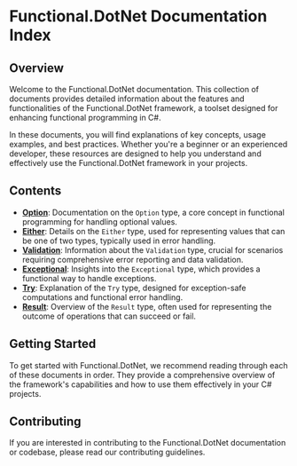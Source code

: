 # Functional.DotNet Documentation Index

## Overview
Welcome to the Functional.DotNet documentation. This collection of documents provides detailed information about the features and functionalities of the Functional.DotNet framework, a toolset designed for enhancing functional programming in C#.

In these documents, you will find explanations of key concepts, usage examples, and best practices. Whether you're a beginner or an experienced developer, these resources are designed to help you understand and effectively use the Functional.DotNet framework in your projects.

## Contents

- **[Option](/doc/OPTION.MD)**: Documentation on the `Option` type, a core concept in functional programming for handling optional values.
- **[Either](/doc/EITHER.MD)**: Details on the `Either` type, used for representing values that can be one of two types, typically used in error handling.
- **[Validation](/doc/VALIDATION.MD)**: Information about the `Validation` type, crucial for scenarios requiring comprehensive error reporting and data validation.
- **[Exceptional](/doc/EXCEPTIONAL.MD)**: Insights into the `Exceptional` type, which provides a functional way to handle exceptions.
- **[Try](/doc/TRY.MD)**: Explanation of the `Try` type, designed for exception-safe computations and functional error handling.
- **[Result](/doc/RESULT.MD)**: Overview of the `Result` type, often used for representing the outcome of operations that can succeed or fail.

## Getting Started
To get started with Functional.DotNet, we recommend reading through each of these documents in order. They provide a comprehensive overview of the framework's capabilities and how to use them effectively in your C# projects.

## Contributing
If you are interested in contributing to the Functional.DotNet documentation or codebase, please read our contributing guidelines.

